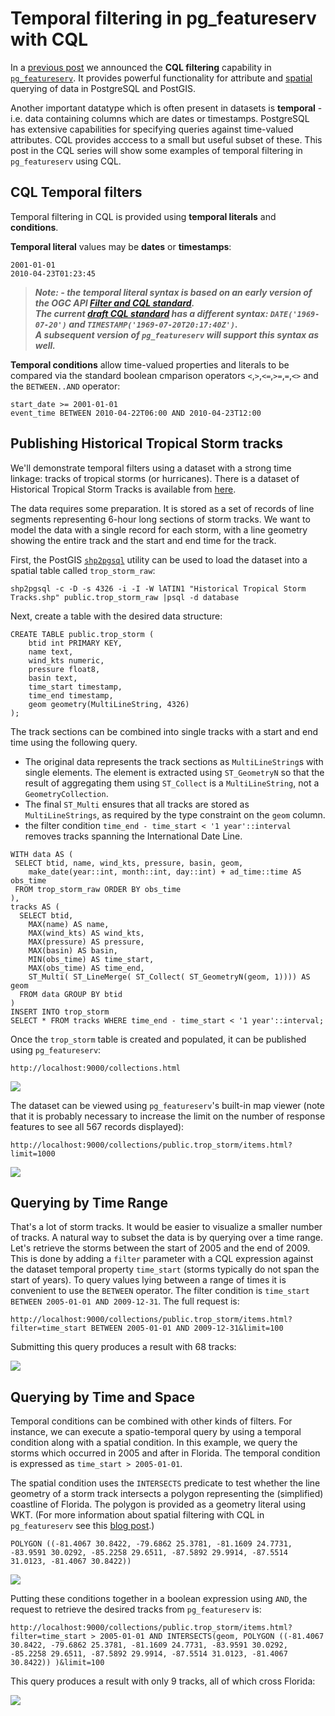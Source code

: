 # Temporal filtering in pg_featureserv with CQL

In a [previous post](https://blog.crunchydata.com/blog/cql-filtering-in-pg_featureserv) we announced the **CQL filtering** capability in [`pg_featureserv`](https://github.com/CrunchyData/pg_featureserv).
It provides powerful functionality for attribute and [spatial](https://blog.crunchydata.com/blog/spatial-filters-in-pg_featureserv-with-cql) querying of data in PostgreSQL and PostGIS.

Another important datatype which is often present in datasets is **temporal** - i.e. data containing columns which are dates or timestamps.
PostgreSQL has extensive capabilities for specifying queries against time-valued attributes.
CQL provides acccess to a small but useful subset of these.
This post in the CQL series will show some examples of temporal filtering in `pg_featureserv` using CQL.

## CQL Temporal filters

Temporal filtering in CQL is provided using **temporal literals** and **conditions**.

**Temporal literal** values may be **dates** or **timestamps**:
```
2001-01-01
2010-04-23T01:23:45
```

> ***Note: - the temporal literal syntax is based on an early version of the OGC API [Filter and CQL standard](https://portal.ogc.org/files/96288).  
> The current [draft CQL standard](https://docs.ogc.org/DRAFTS/21-065.html) has a different syntax: `DATE('1969-07-20')` and `TIMESTAMP('1969-07-20T20:17:40Z')`.  
> A subsequent version of `pg_featureserv` will support this syntax as well.***
 
**Temporal conditions** allow time-valued properties and literals to be compared 
via the standard boolean cmparison operators
`<`,`>`,`<=`,`>=`,`=`,`<>` and the `BETWEEN..AND` operator:
```
start_date >= 2001-01-01
event_time BETWEEN 2010-04-22T06:00 AND 2010-04-23T12:00
```

## Publishing Historical Tropical Storm tracks

We'll demonstrate temporal filters using a dataset with a strong time linkage: tracks of tropical storms (or hurricanes).
There is a dataset of Historical Tropical Storm Tracks is available from [here](https://hifld-geoplatform.opendata.arcgis.com/datasets/geoplatform::historical-tropical-storm-tracks).

The data requires some preparation.  It is stored as a set of records of line segments representing 6-hour long sections
of storm tracks.  We want to model the data with a single record for each storm, with a line geometry showing the
entire track and the start and end time for the track. 

First, the PostGIS [`shp2pgsql`](https://postgis.net/docs/manual-3.3/using_postgis_dbmanagement.html#shp2pgsql_usage) utility can be used to load the dataset into a spatial table called `trop_storm_raw`:

```
shp2pgsql -c -D -s 4326 -i -I -W lATIN1 "Historical Tropical Storm Tracks.shp" public.trop_storm_raw |psql -d database
```

Next, create a table with the desired data structure:
```
CREATE TABLE public.trop_storm (
    btid int PRIMARY KEY,
    name text,
    wind_kts numeric,
    pressure float8,
    basin text,
    time_start timestamp,
    time_end timestamp,
    geom geometry(MultiLineString, 4326)
);
```

The track sections can be combined into single tracks with a start and end time using the following query.

* The original data represents the track sections as `MultiLineString`s with single elements.
The element is extracted using `ST_GeometryN` so that the result of aggregating them using `ST_Collect` 
is a `MultiLineString`, not a `GeometryCollection`. 
* The final `ST_Multi` ensures that all tracks are stored as `MultiLineStrings`, 
  as required by the type constraint on the `geom` column. 
* the filter condition `time_end - time_start < '1 year'::interval` removes tracks spanning the International Date Line.

```
WITH data AS (
 SELECT btid, name, wind_kts, pressure, basin, geom,
    make_date(year::int, month::int, day::int) + ad_time::time AS obs_time
 FROM trop_storm_raw ORDER BY obs_time
),
tracks AS (
  SELECT btid,
    MAX(name) AS name,
    MAX(wind_kts) AS wind_kts,
    MAX(pressure) AS pressure,
    MAX(basin) AS basin,
    MIN(obs_time) AS time_start,
    MAX(obs_time) AS time_end,
    ST_Multi( ST_LineMerge( ST_Collect( ST_GeometryN(geom, 1)))) AS geom
  FROM data GROUP BY btid
)
INSERT INTO trop_storm
SELECT * FROM tracks WHERE time_end - time_start < '1 year'::interval;
```

Once the `trop_storm` table is created and populated, it can be published using `pg_featureserv`:

```
http://localhost:9000/collections.html
```
![](pgfs-cql-temporal-fc-trop-storm.png)

The dataset can be viewed using `pg_featureserv`'s built-in map viewer
(note that it is probably necessary to increase the limit on the number of response features 
to see all 567 records displayed):

```
http://localhost:9000/collections/public.trop_storm/items.html?limit=1000
```
![](pgfs-cql-temporal-trop-storm.png)

## Querying by Time Range

That's a lot of storm tracks.  It would be easier to visualize a smaller number of tracks.
A natural way to subset the data is by querying over a time range.
Let's retrieve the storms between the start of 2005 and the end of 2009. 
This is done by adding a `filter` parameter with a CQL expression against the dataset temporal property `time_start` 
(storms typically do not span the start of years).
To query values lying between a range of times it is convenient to use the `BETWEEN` operator. 
The filter condition is `time_start BETWEEN 2005-01-01 AND 2009-12-31`.
The full request is:
```
http://localhost:9000/collections/public.trop_storm/items.html?filter=time_start BETWEEN 2005-01-01 AND 2009-12-31&limit=100
```

Submitting this query produces a result with 68 tracks:

![](pgfs-cql-temporal-2005-2009.png)

## Querying by Time and Space

Temporal conditions can be combined with other kinds of filters. For instance, we can execute a spatio-temporal query
by using a temporal condition along with a spatial condition.
In this example, we query the storms which occurred in 2005 and after in Florida.
The temporal condition is expressed as `time_start > 2005-01-01`.

The spatial condition uses the `INTERSECTS` predicate to test whether the line geometry of a storm track intersects a polygon representing the (simplified) coastline of Florida.  The polygon is provided as a geometry literal using WKT.
(For more information about spatial filtering with CQL in `pg_featureserv` see this [blog post](https://www.crunchydata.com/blog/spatial-filters-in-pg_featureserv-with-cql).)

```
POLYGON ((-81.4067 30.8422, -79.6862 25.3781, -81.1609 24.7731, -83.9591 30.0292, -85.2258 29.6511, -87.5892 29.9914, -87.5514 31.0123, -81.4067 30.8422))
```

![](pgfs-cql-temporal-poly-fla.png)

Putting these conditions together in a boolean expression using `AND`, the request to retrieve the desired tracks from `pg_featureserv` is:

```
http://localhost:9000/collections/public.trop_storm/items.html?filter=time_start > 2005-01-01 AND INTERSECTS(geom, POLYGON ((-81.4067 30.8422, -79.6862 25.3781, -81.1609 24.7731, -83.9591 30.0292, -85.2258 29.6511, -87.5892 29.9914, -87.5514 31.0123, -81.4067 30.8422)) )&limit=100
```
This query produces a result with only 9 tracks, all of which cross Florida:

![](pgfs-cql-temporal-2005-fla.png)
